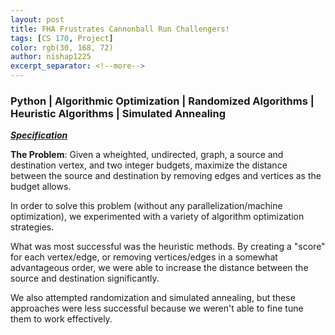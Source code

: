 ```yaml
---
layout: post
title: FHA Frustrates Cannonball Run Challengers!
tags: [CS 170, Project]
color: rgb(30, 168, 72)
author: nishap1225
excerpt_separator: <!--more-->
---
```

### Python | Algorithmic Optimization | Randomized Algorithms | Heuristic Algorithms | Simulated Annealing 
<!--more-->

[***Specification***](https://cs170.org/assets/pdf/project_spec.pdf)

**The Problem**: Given a wheighted, undirected, graph, a source and destination vertex, and two integer budgets, maximize the distance between the source and destination by removing edges and vertices as the budget allows. 

In order to solve this problem (without any parallelization/machine optimization), we experimented with a variety of algorithm optimization strategies. 

What was most successful was the heuristic methods. By creating a "score" for each vertex/edge, or removing vertices/edges in a somewhat advantageous order, we were able to increase the distance between the source and destination significantly. 

We also attempted randomization and simulated annealing, but these approaches were less successful because we weren't able to fine tune them to work effectively. 

